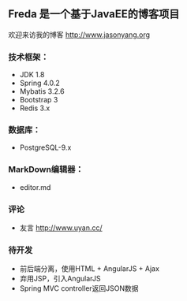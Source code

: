 ## Freda 是一个基于JavaEE的博客项目

欢迎来访我的博客 http://www.jasonyang.org

### 技术框架：
- JDK 1.8
- Spring 4.0.2
- Mybatis 3.2.6
- Bootstrap 3
- Redis 3.x

### 数据库：
- PostgreSQL-9.x

### MarkDown编辑器：
- editor.md

### 评论
- 友言 http://www.uyan.cc/

### 待开发
- 前后端分离，使用HTML + AngularJS + Ajax
- 弃用JSP，引入AngularJS
- Spring MVC controller返回JSON数据
